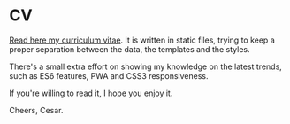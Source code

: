 # CV

[Read here my curriculum vitae](https://gatsbimantico.github.io/cv).
It is written in static files,
trying to keep a proper separation
between the data, the templates
and the styles.

There's a small extra effort
on showing my knowledge on the latest
trends, such as ES6 features, PWA
and CSS3 responsiveness.

If you're willing to read it,
I hope you enjoy it.

Cheers,
Cesar.
